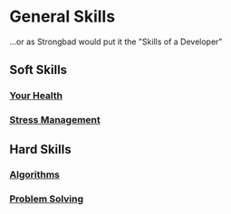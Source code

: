 # General Skills

...or as Strongbad would put it the "Skills of a Developer"

## Soft Skills

### [Your Health](/handbook/skills/health)

### [Stress Management](/handbook/skills/stress)

## Hard Skills

### [Algorithms](/handbook/skills/algorithms)

### [Problem Solving](/handbook/skills/problem-solving)
